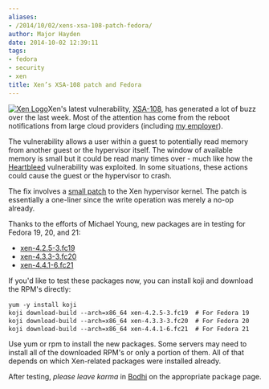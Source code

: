 ```yaml
---
aliases:
- /2014/10/02/xens-xsa-108-patch-fedora/
author: Major Hayden
date: 2014-10-02 12:39:11
tags:
- fedora
- security
- xen
title: Xen’s XSA-108 patch and Fedora
---
```


[<img src="/wp-content/uploads/2012/06/xen_logo_small-300x133.png" alt="Xen Logo" width="300" height="133" class="alignright size-medium wp-image-3397" srcset="/wp-content/uploads/2012/06/xen_logo_small-300x133.png 300w, /wp-content/uploads/2012/06/xen_logo_small.png 800w" sizes="(max-width: 300px) 100vw, 300px" />][1]Xen's latest vulnerability, [XSA-108][2], has generated a lot of buzz over the last week. Most of the attention has come from the reboot notifications from large cloud providers (including [my employer][3]).

The vulnerability allows a user within a guest to potentially read memory from another guest or the hypervisor itself. The window of available memory is small but it could be read many times over - much like how the [Heartbleed][4] vulnerability was exploited. In some situations, these actions could cause the guest or the hypervisor to crash.

The fix involves a [small patch][5] to the Xen hypervisor kernel. The patch is essentially a one-liner since the write operation was merely a no-op already.

Thanks to the efforts of Michael Young, new packages are in testing for Fedora 19, 20, and 21:

  * [xen-4.2.5-3.fc19][6]
  * [xen-4.3.3-3.fc20][7]
  * [xen-4.4.1-6.fc21][8]

If you'd like to test these packages now, you can install koji and download the RPM's directly:

```
yum -y install koji
koji download-build --arch=x86_64 xen-4.2.5-3.fc19  # For Fedora 19
koji download-build --arch=x86_64 xen-4.3.3-3.fc20  # For Fedora 20
koji download-build --arch=x86_64 xen-4.4.1-6.fc21  # For Fedora 21
```


Use yum or rpm to install the new packages. Some servers may need to install all of the downloaded RPM's or only a portion of them. All of that depends on which Xen-related packages were installed already.

After testing, _please leave karma_ in [Bodhi][9] on the appropriate package page.

 [1]: /wp-content/uploads/2012/06/xen_logo_small.png
 [2]: http://xenbits.xen.org/xsa/advisory-108.html
 [3]: http://www.rackspace.com/blog/an-apology/
 [4]: http://heartbleed.com/
 [5]: http://xenbits.xen.org/xsa/xsa108.patch
 [6]: http://koji.fedoraproject.org/koji/buildinfo?buildID=582124
 [7]: http://koji.fedoraproject.org/koji/buildinfo?buildID=582115
 [8]: http://koji.fedoraproject.org/koji/buildinfo?buildID=582102
 [9]: https://admin.fedoraproject.org/updates/xen